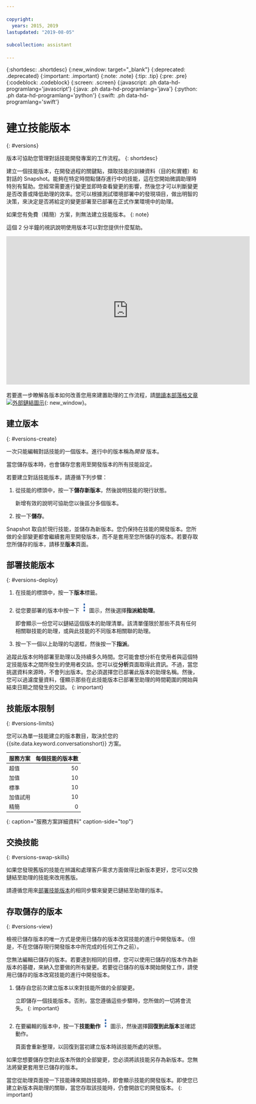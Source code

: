 ```yaml
---

copyright:
  years: 2015, 2019
lastupdated: "2019-08-05"

subcollection: assistant

---
```


{:shortdesc: .shortdesc}
{:new_window: target="_blank"}
{:deprecated: .deprecated}
{:important: .important}
{:note: .note}
{:tip: .tip}
{:pre: .pre}
{:codeblock: .codeblock}
{:screen: .screen}
{:javascript: .ph data-hd-programlang='javascript'}
{:java: .ph data-hd-programlang='java'}
{:python: .ph data-hd-programlang='python'}
{:swift: .ph data-hd-programlang='swift'}

# 建立技能版本
{: #versions}

版本可協助您管理對話技能開發專案的工作流程。
{: shortdesc}

建立一個技能版本，在開發過程的關鍵點，擷取技能的訓練資料（目的和實體）和對話的 Snapshot。能夠在特定時間點儲存進行中的技能，這在您開始微調助理時特別有幫助。您經常需要進行變更並即時查看變更的影響，然後您才可以判斷變更是否改善或降低助理的效率。您可以根據測試環境部署中的發現項目，做出明智的決策，來決定是否將給定的變更部署至已部署在正式作業環境中的助理。

如果您有免費（精簡）方案，則無法建立技能版本。
{: note}

這個 2 分半鐘的視訊說明使用版本可以對您提供什麼幫助。

<iframe class="embed-responsive-item" id="youtubeplayer" title="建立技能版本" type="text/html" width="640" height="390" src="https://www.youtube.com/embed/FDolnBxvcZ8" frameborder="0" webkitallowfullscreen mozallowfullscreen allowfullscreen> </iframe>

若要進一步瞭解各版本如何改善您用來建置助理的工作流程，請[閱讀本部落格文章 ![外部鏈結圖示](../../icons/launch-glyph.svg "外部鏈結圖示")](https://medium.com/ibm-watson/watson-assistant-versions-announcement-d60869b1f5f){: new_window}。

## 建立版本
{: #versions-create}

一次只能編輯對話技能的一個版本。進行中的版本稱為*開發* 版本。

當您儲存版本時，也會儲存您套用至開發版本的所有技能設定。

若要建立對話技能版本，請遵循下列步驟：

1.  從技能的標頭中，按一下**儲存新版本**，然後說明技能的現行狀態。

    新增有效的說明可協助您以後區分多個版本。

1.  按一下**儲存**。

Snapshot 取自於現行技能，並儲存為新版本。您仍保持在技能的開發版本。您所做的全部變更都會繼續套用至開發版本，而不是套用至您所儲存的版本。若要存取您所儲存的版本，請移至**版本**頁面。

## 部署技能版本
{: #versions-deploy}

1.  在技能的標頭中，按一下**版本**標籤。
1.  從您要部署的版本中按一下 ![按一下以檢視動作](images/kebab-react.png) 圖示，然後選擇**指派給助理**。

    即會顯示一份您可以鏈結這個版本的助理清單。該清單僅限於那些不具有任何相關聯技能的助理，或與此技能的不同版本相關聯的助理。
1.  按一下一個以上助理的勾選框，然後按一下**指派**。

追蹤此版本何時部署至助理以及持續多久時間。您可能會想分析在使用者與這個特定技能版本之間所發生的使用者交談。您可以從**分析**頁面取得此資訊。不過，當您挑選資料來源時，不會列出版本。您必須選擇您已部署此版本的助理名稱。然後，您可以過濾度量資料，僅顯示那些在此技能版本已部署至助理的時間範圍的開始與結束日期之間發生的交談。
{: important}

## 技能版本限制
{: #versions-limits}

您可以為單一技能建立的版本數目，取決於您的 {{site.data.keyword.conversationshort}} 方案。

|服務方案                             | 每個技能的版本數 |
|------------------|-------------------:|
|超值              |                 50 |
|加值              |                 10 |
|標準              |                 10 |
|加值試用   |                 10 |
|精簡              |0 |
{: caption="服務方案詳細資料" caption-side="top"}

## 交換技能
{: #versions-swap-skills}

如果您發現舊版的技能在辨識和處理客戶需求方面做得比新版本更好，您可以交換鏈結至助理的技能來改用舊版。

請遵循您用來[部署技能版本](#versions-deploy)的相同步驟來變更已鏈結至助理的版本。

## 存取儲存的版本
{: #versions-view}

檢視已儲存版本的唯一方式是使用已儲存的版本改寫技能的進行中開發版本。（但是，不在您儲存現行開發版本中所完成的任何工作之前）。

您無法編輯已儲存的版本。若要達到相同的目標，您可以使用已儲存的版本作為新版本的基礎，來納入您要做的所有變更。若要從已儲存的版本開始開發工作，請使用已儲存的版本改寫技能的進行中開發版本。

1.  儲存自您前次建立版本以來對技能所做的全部變更。

    立即儲存一個技能版本。否則，當您遵循這些步驟時，您所做的一切將會流失。
    {: important}

1.  在要編輯的版本中，按一下**技能動作** ![技能動作](images/kebab-react.png) 圖示，然後選擇**回復到此版本**並確認動作。

    頁面會重新整理，以回復到當初建立版本時該技能所處的狀態。

如果您想要儲存您對此版本所做的全部變更，您必須將該技能另存為新版本。您無法將變更套用至已儲存的版本。

當您從助理頁面按一下技能磚來開啟技能時，即會顯示技能的開發版本。即使您已建立新版本與助理的關聯，當您存取該技能時，仍會開啟它的開發版本。
{: important}

